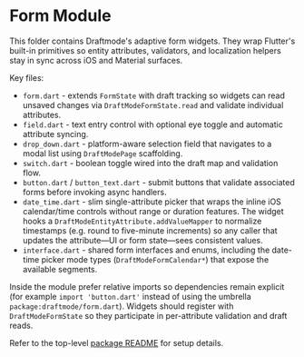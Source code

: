 # Form Module

This folder contains Draftmode's adaptive form widgets. They wrap Flutter's
built-in primitives so entity attributes, validators, and localization helpers
stay in sync across iOS and Material surfaces.

Key files:

- `form.dart` - extends `FormState` with draft tracking so widgets can read
  unsaved changes via `DraftModeFormState.read` and validate individual
  attributes.
- `field.dart` - text entry control with optional eye toggle and automatic
  attribute syncing.
- `drop_down.dart` - platform-aware selection field that navigates to a modal
  list using `DraftModePage` scaffolding.
- `switch.dart` - boolean toggle wired into the draft map and validation flow.
- `button.dart` / `button_text.dart` - submit buttons that validate associated
  forms before invoking async handlers.
- `date_time.dart` - slim single-attribute picker that wraps the inline iOS
  calendar/time controls without range or duration features. The widget hooks a
  `DraftModeEntityAttribute.addValueMapper` to normalize timestamps (e.g. round
  to five-minute increments) so any caller that updates the attribute—UI or
  form state—sees consistent values.
- `interface.dart` - shared form interfaces and enums, including the date-time
  picker mode types (`DraftModeFormCalendar*`) that expose the available
  segments.

Inside the module prefer relative imports so dependencies remain explicit (for
example `import 'button.dart'` instead of using the umbrella
`package:draftmode/form.dart`). Widgets should register with
`DraftModeFormState` so they participate in per-attribute validation and draft
reads.

Refer to the top-level [package README](../../README.md) for setup details.
